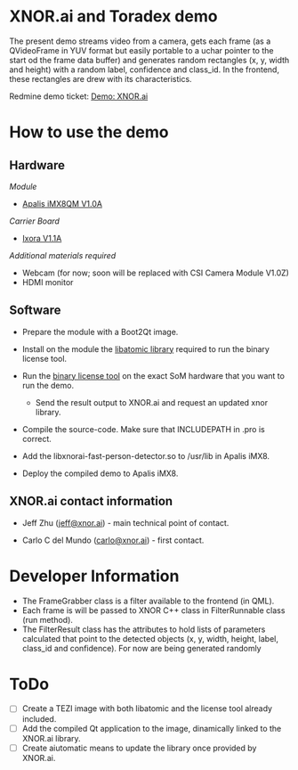 # XNOR.ai and Toradex demo

The present demo streams video from a camera, gets each frame (as a QVideoFrame in YUV format but easily portable to a uchar pointer to the start od the frame data buffer) and generates random rectangles (x, y, width and height) with a random label, confidence and class_id. In the frontend, these rectangles are drew with its characteristics.

Redmine demo ticket: [Demo: XNOR.ai](http://redmine.toradex.int/issues/43244)

# How to use the demo

## Hardware

*Module*
  - [Apalis iMX8QM V1.0A](https://developer.toradex.com/products/apalis-som-family/modules/apalis-imx8)

*Carrier Board*
  - [Ixora V1.1A](https://developer.toradex.com/products/ixora-carrier-board)

*Additional materials required* 
  - Webcam (for now; soon will be replaced with CSI Camera Module V1.0Z)
  - HDMI monitor

## Software

- Prepare the module with a Boot2Qt image.

- Install on the module the [libatomic library](/tools) required to run the binary license tool.

- Run the [binary license tool](/tools) on the exact SoM hardware that you want to run the demo.

	- Send the result output to XNOR.ai and request an updated xnor library.

- Compile the source-code. Make sure that INCLUDEPATH in .pro is correct.

- Add the libxnorai-fast-person-detector.so to /usr/lib in Apalis iMX8.

- Deploy the compiled demo to Apalis iMX8.

## XNOR.ai contact information

- Jeff Zhu (jeff@xnor.ai) - main technical point of contact.

- Carlo C del Mundo (carlo@xnor.ai) - first contact.

# Developer Information

- The FrameGrabber class is a filter available to the frontend (in QML). 
- Each frame is will be passed to XNOR C++ class in FilterRunnable class (run method). 
- The FilterResult class has the attributes to hold lists of parameters calculated that point to the detected objects (x, y, width, height, label, class_id and confidence). For now are being generated randomly 

# ToDo

- [ ] Create a TEZI image with both libatomic and the license tool already included.
- [ ] Add the compiled Qt application to the image, dinamically linked to the XNOR.ai library.
- [ ] Create aiutomatic means to update the library once provided by XNOR.ai.

